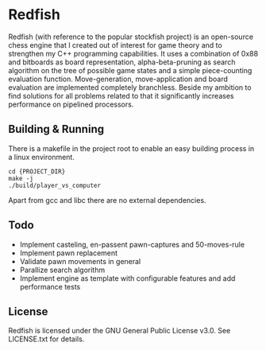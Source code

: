 # Redfish #

Redfish (with reference to the popular stockfish project) is an open-source chess engine that I created out of interest for game theory and to strengthen my C++ programming capabilities. It uses a combination of 0x88 and bitboards as board representation, alpha-beta-pruning as search algorithm on the tree of possible game states and a simple piece-counting evaluation function. Move-generation, move-application and board evaluation are implemented completely branchless. Beside my ambition to find solutions for all problems related to that it significantly increases performance on pipelined processors.

## Building & Running ##

There is a makefile in the project root to enable an easy building process in a linux environment.

```
cd {PROJECT_DIR}
make -j
./build/player_vs_computer
```

Apart from gcc and libc there are no external dependencies.

## Todo ##

- Implement casteling, en-passent pawn-captures and 50-moves-rule
- Implement pawn replacement
- Validate pawn movements in general
- Parallize search algorithm
- Implement engine as template with configurable features and add performance tests

## License ##

Redfish is licensed under the GNU General Public License v3.0. See LICENSE.txt for details.